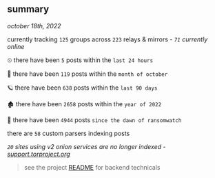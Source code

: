 
## summary
_october 18th, 2022_

currently tracking `125` groups across `223` relays & mirrors - _`71` currently online_

⏲ there have been `5` posts within the `last 24 hours`

🦈 there have been `119` posts within the `month of october`

🪐 there have been `638` posts within the `last 90 days`

🏚 there have been `2658` posts within the `year of 2022`

🦕 there have been `4944` posts `since the dawn of ransomwatch`

there are `58` custom parsers indexing posts

_`20` sites using v2 onion services are no longer indexed - [support.torproject.org](https://support.torproject.org/onionservices/v2-deprecation/)_

> see the project [README](https://github.com/joshhighet/ransomwatch#ransomwatch--) for backend technicals
